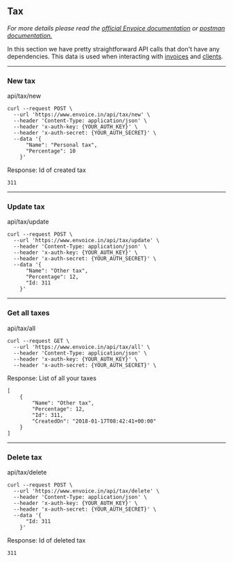 ## Tax

*For more details please read the [official Envoice documentation](https://www.envoice.in/reference/api/docs/v1) or [postman documentation.](https://documenter.getpostman.com/collection/view/1150943-7298a928-f509-01a3-5e4c-08592855085c#5e656527-d1e1-0ac1-22bd-944b292f9406)*

In this section we have pretty straightforward API calls that don't have any dependencies. This data is used when interacting with [invoices](./invoice.md) and [clients](./client.md).

 --- 

###  New tax

api/tax/new
```
curl --request POST \
  --url 'https://www.envoice.in/api/tax/new' \
  --header 'Content-Type: application/json' \
  --header 'x-auth-key: {YOUR_AUTH_KEY}' \
  --header 'x-auth-secret: {YOUR_AUTH_SECRET}' \
  --data '{
      "Name": "Personal tax",
      "Percentage": 10
    }'
```


Response: Id of created tax

```
311
```

 --- 

###  Update tax

api/tax/update
```
curl --request POST \
  --url 'https://www.envoice.in/api/tax/update' \
  --header 'Content-Type: application/json' \
  --header 'x-auth-key: {YOUR_AUTH_KEY}' \
  --header 'x-auth-secret: {YOUR_AUTH_SECRET}' \
  --data '{
      "Name": "Other tax",
      "Percentage": 12,
      "Id: 311
    }'
```

 --- 

###  Get all taxes

api/tax/all
```
curl --request GET \
  --url 'https://www.envoice.in/api/tax/all' \
  --header 'Content-Type: application/json' \
  --header 'x-auth-key: {YOUR_AUTH_KEY}' \
  --header 'x-auth-secret: {YOUR_AUTH_SECRET}' \
```

Response: List of all your taxes

```
[
    {
        "Name": "Other tax",
        "Percentage": 12,
        "Id": 311,
        "CreatedOn": "2018-01-17T08:42:41+00:00"
    }
]
```

 --- 

###  Delete tax

api/tax/delete
```
curl --request POST \
  --url 'https://www.envoice.in/api/tax/delete' \
  --header 'Content-Type: application/json' \
  --header 'x-auth-key: {YOUR_AUTH_KEY}' \
  --header 'x-auth-secret: {YOUR_AUTH_SECRET}' \
  --data '{
      "Id: 311
    }'
```

Response: Id of deleted tax

```
311
```